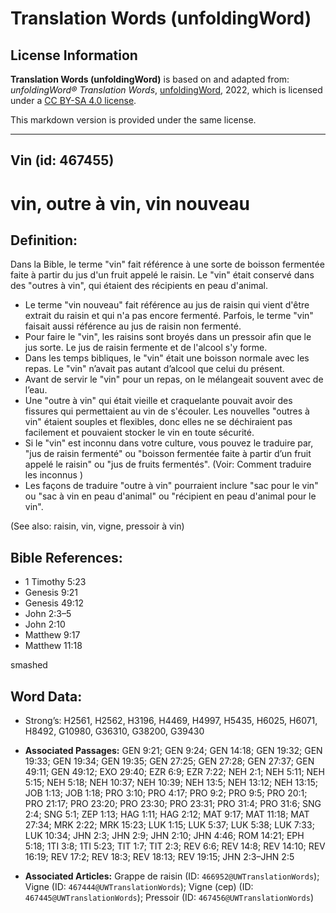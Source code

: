 # Translation Words (unfoldingWord)

## License Information

**Translation Words (unfoldingWord)** is based on and adapted from: _unfoldingWord® Translation Words_, [unfoldingWord](https://unfoldingword.org/utw), 2022, which is licensed under a [CC BY-SA 4.0 license](https://creativecommons.org/licenses/by-sa/4.0/legalcode.en).

This markdown version is provided under the same license.



--------------------------------

## Vin (id: 467455)

vin, outre à vin, vin nouveau
=============================

Definition:
-----------

Dans la Bible, le terme "vin" fait référence à une sorte de boisson fermentée faite à partir du jus d'un fruit appelé le raisin. Le "vin" était conservé dans des "outres à vin", qui étaient des récipients en peau d'animal.

* Le terme "vin nouveau" fait référence au jus de raisin qui vient d'être extrait du raisin et qui n'a pas encore fermenté. Parfois, le terme "vin" faisait aussi référence au jus de raisin non fermenté.
* Pour faire le "vin", les raisins sont broyés dans un pressoir afin que le jus sorte. Le jus de raisin fermente et de l'alcool s'y forme.
* Dans les temps bibliques, le "vin" était une boisson normale avec les repas. Le "vin" n’avait pas autant d’alcool que celui du présent.
* Avant de servir le "vin" pour un repas, on le mélangeait souvent avec de l’eau.
* Une "outre à vin" qui était vieille et craquelante pouvait avoir des fissures qui permettaient au vin de s'écouler. Les nouvelles "outres à vin" étaient souples et flexibles, donc elles ne se déchiraient pas facilement et pouvaient stocker le vin en toute sécurité.
* Si le "vin" est inconnu dans votre culture, vous pouvez le traduire par, "jus de raisin fermenté" ou "boisson fermentée faite à partir d’un fruit appelé le raisin" ou "jus de fruits fermentés". (Voir: Comment traduire les inconnus )
* Les façons de traduire "outre à vin" pourraient inclure "sac pour le vin" ou "sac à vin en peau d'animal" ou "récipient en peau d'animal pour le vin".

(See also: raisin, vin, vigne, pressoir à vin)

Bible References:
-----------------

* 1 Timothy 5:23
* Genesis 9:21
* Genesis 49:12
* John 2:3–5
* John 2:10
* Matthew 9:17
* Matthew 11:18

smashed

Word Data:
----------

* Strong’s: H2561, H2562, H3196, H4469, H4997, H5435, H6025, H6071, H8492, G10980, G36310, G38200, G39430

* **Associated Passages:** GEN 9:21; GEN 9:24; GEN 14:18; GEN 19:32; GEN 19:33; GEN 19:34; GEN 19:35; GEN 27:25; GEN 27:28; GEN 27:37; GEN 49:11; GEN 49:12; EXO 29:40; EZR 6:9; EZR 7:22; NEH 2:1; NEH 5:11; NEH 5:15; NEH 5:18; NEH 10:37; NEH 10:39; NEH 13:5; NEH 13:12; NEH 13:15; JOB 1:13; JOB 1:18; PRO 3:10; PRO 4:17; PRO 9:2; PRO 9:5; PRO 20:1; PRO 21:17; PRO 23:20; PRO 23:30; PRO 23:31; PRO 31:4; PRO 31:6; SNG 2:4; SNG 5:1; ZEP 1:13; HAG 1:11; HAG 2:12; MAT 9:17; MAT 11:18; MAT 27:34; MRK 2:22; MRK 15:23; LUK 1:15; LUK 5:37; LUK 5:38; LUK 7:33; LUK 10:34; JHN 2:3; JHN 2:9; JHN 2:10; JHN 4:46; ROM 14:21; EPH 5:18; 1TI 3:8; 1TI 5:23; TIT 1:7; TIT 2:3; REV 6:6; REV 14:8; REV 14:10; REV 16:19; REV 17:2; REV 18:3; REV 18:13; REV 19:15; JHN 2:3–JHN 2:5
* **Associated Articles:** Grappe de raisin (ID: `466952@UWTranslationWords`); Vigne (ID: `467444@UWTranslationWords`); Vigne (cep) (ID: `467445@UWTranslationWords`); Pressoir (ID: `467456@UWTranslationWords`)

